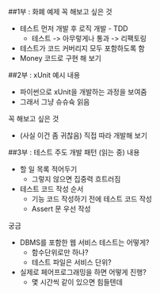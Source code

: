 ##1부 : 화폐 예제
꼭 해보고 싶은 것
* 테스트 먼저 개발 후 로직 개발 - TDD
    * 테스트 -> 아무렇게나 통과 -> 리팩토링
* 테스트가 코드 커버리지 모두 포함하도록 함
* Money 코드로 구현 해 보기

##2부 : xUnit 예시
내용
* 파이썬으로 xUnit을 개발하는 과정을 보여줌
* 그래서 그냥 슈슈슉 읽음

꼭 해보고 싶은 것
* (사실 이건 좀 귀찮음) 직접 따라 개발해 보기

##3부 : 테스트 주도 개발 패턴 (읽는 중)
내용
* 할 일 목록 적어두기
    * 그렇지 않으면 집중력 흐트러짐
* 테스트 코드 작성 순서
    * 기능 코드 작성하기 전에 테스트 코드 작성
    * Assert 문 우선 작성

궁금
* DBMS를 포함한 웹 서비스 테스트는 어떻게?
    * 함수단위로만 하나?
    * 테스트 파일은 서비스 단위?
* 실제로 페어프로그래밍을 하면 어떻게 진행?
    * 몇 시간씩 같이 있으면 힘들텐데